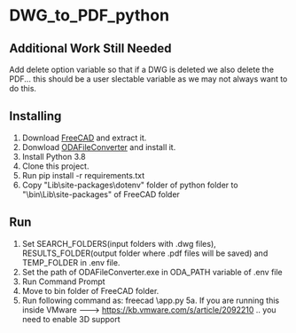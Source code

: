 # DWG_to_PDF_python


Additional Work Still Needed
--------------------------------------------
Add delete option variable so that if a DWG is deleted we also delete the PDF... this should be a user slectable variable as we may not always want to do this.


Installing
--------------------------------------------
1. Download <a href="https://github.com/FreeCAD/FreeCAD/releases">FreeCAD</a> and extract it.
2. Donwload <a href="https://www.opendesign.com/guestfiles/oda_file_converter">ODAFileConverter</a> and install it.
3. Install Python 3.8
4. Clone this project.
5. Run pip install -r requirements.txt
6. Copy "Lib\site-packages\dotenv" folder of python folder to "\bin\Lib\site-packages" of FreeCAD folder


Run
--------------------------------------------
1. Set SEARCH_FOLDERS(input folders with .dwg files), RESULTS_FOLDER(output folder where .pdf files will be saved) and TEMP_FOLDER in .env file.
2. Set the path of ODAFileConverter.exe in ODA_PATH variable of .env file
3. Run Command Prompt
4. Move to bin folder of FreeCAD folder.
5. Run following command as:
    freecad <path of project>\app.py
5a. If you are running this inside VMware ---> https://kb.vmware.com/s/article/2092210 .. you need to enable 3D support
